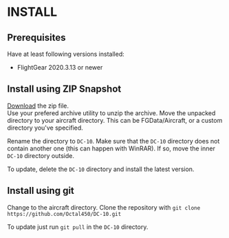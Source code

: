# INSTALL
## Prerequisites
Have at least following versions installed:
* FlightGear 2020.3.13 or newer

## Install using ZIP Snapshot
[Download](https://github.com/Octal450/DC-10/archive/master.zip) the zip file.  
Use your prefered archive utility to unzip the archive.
Move the unpacked directory to your aircraft directory. This can be FGData/Aircraft, or a custom directory you've specified.

Rename the directory to `DC-10`.
Make sure that the `DC-10` directory does not contain another one (this can happen with WinRAR). If so, move the inner `DC-10` directory outside.

To update, delete the `DC-10` directory and install the latest version.

## Install using git
Change to the aircraft directory.
Clone the repository with `git clone https://github.com/Octal450/DC-10.git`

To update just run `git pull` in the `DC-10` directory.
